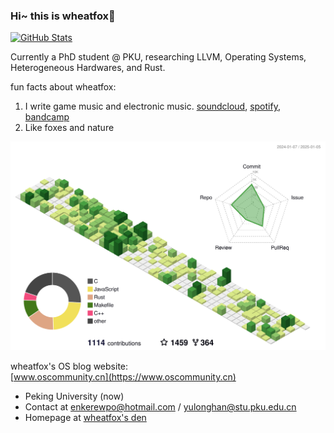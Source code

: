 ### Hi~ this is wheatfox🦊

<a href="https://github.com/anuraghazra/github-readme-stats">
<picture>
  <source media="(prefers-color-scheme: dark)" srcset="https://github-readme-stats.vercel.app/api?username=enkerewpo&theme=dark&show_icons=true">
  <img alt="GitHub Stats" src="https://github-readme-stats.vercel.app/api?username=enkerewpo&theme=default&show_icons=true">
</picture>
</a>

Currently a PhD student @ PKU, researching LLVM, Operating Systems, Heterogeneous Hardwares, and Rust.

fun facts about wheatfox:

1. I write game music and electronic music. [soundcloud](https://soundcloud.com/wheatfox), [spotify](https://open.spotify.com/artist/1u5SE8RW4ivt3LgZR7skkO), [bandcamp](https://wheatfox.bandcamp.com/)
2. Like foxes and nature

<picture>
  <source media="(prefers-color-scheme: dark)" srcset="https://raw.githubusercontent.com/enkerewpo/enkerewpo/refs/heads/master/profile-3d-contrib/profile-night-green.svg">
  <img alt="wheatfox_git_graph" src="https://raw.githubusercontent.com/enkerewpo/enkerewpo/refs/heads/master/profile-3d-contrib/profile-green-animate.svg">
</picture>

wheatfox's OS blog website:  
[www.oscommunity.cn](https://www.oscommunity.cn)

- Peking University (now)
- Contact at enkerewpo@hotmail.com / yulonghan@stu.pku.edu.cn
- Homepage at [wheatfox's den](https://wheatfox.dev)

